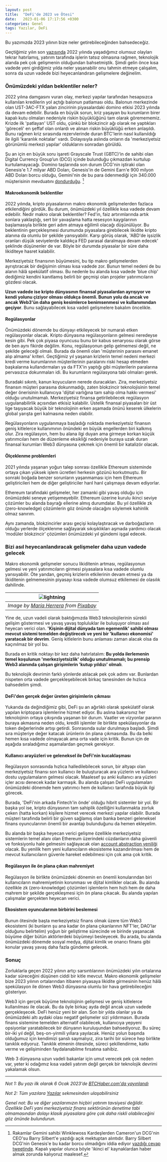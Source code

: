 ```yaml
---
layout: post
title:  "DeFi'de 2023 ve Ötesi"
date:   2023-01-06 17:17:56 +0300
categories: Genel
tags: Yazılar, DeFi
---
```


Bu yazımızda 2023 yılının bize neler getirebileceğinden bahsedeceğiz. 

Geçtiğimiz yılın son [yazısında](/genel/2022/12/31/2022de-neler-yasadik.html) 2022 yılında yaşadığımız olumsuz olayları tekrar hatırlamış, yatırım tarafında işlerin tatsız olmasına rağmen, teknolojik alanda pek çok gelişmenin olduğundan bahsetmiştik. Şimdi gelin önce kısa vadede yeni girdiğimiz yılda neler yaşanabilir onu tahmin etmeye çalışalım, sonra da uzun vadede bizi heyecanlandıran gelişmelere değinelim. 

### Önümüzdeki yıldan beklentiler neler?

2022 yılına damgasını vuran olay, merkezi yapılar tarafından hesapsızca kullanılan kredilerin yol açtığı balonun patlaması oldu. Balonun merkezinde olan UST-3AC-FTX yalan zincirinin piyasalardaki domino etkisi 2023 yılında da devam edebilir. Burada en büyük sorun, kriz yaşayan bu kurumların birer kapalı kutu olmaları nedeniyle riskin büyüklüğünü tam olarak göremememiz. Krizde ilk 'patlayan' UST oldu, çünkü bir blokzincir ağı olarak ne yaptıkları 'göreceli' en şeffaf olan onlardı ve alınan riskin büyüklüğü erken anlaşıldı. Bunu rağmen kriz sırasında rezervlerinde duran BTC'lerin nasıl kullanıldığı ile ilgili 'karanlık noktalar' vardı. Dolayısıyla aslında onların da 'merkeziyetsiz görünümlü merkezi yapılar' olduklarını sonradan görüldü.

Şu an için en büyük soru işareti Grayscale Trust (GBTC)‘in de sahibi olan Digital Currency Group’un (DCG) içinde bulunduğu çıkmazdan kurtulup kurtulamayacağı. Domino taşlarında son durum DCG'nin iştiraki olan Genesis'e 1.7 milyar ABD Doları, Genesis'in de Gemini Earn'e 900 milyon ABD Doları borcu olduğu, Gemini'nin de bu para ödenmediği için 340.000 müşterisinin mevduatını [dondurduğu](https://twitter.com/cameron/status/1609913051427524608). [^1]

#### Makroekonomik beklentiler

2022 yılında, kripto piyasalarının makro ekonomik gelişmelerden fazlaca etkilendiğini gördük. Bu durum, önümüzdeki yıl özellikle kısa vadede devam edebilir. Nedir makro olarak beklentiler? Fed'in, faiz artırımlarında artık sonlara yaklaştığı, sert bir yavaşlama hatta resesyon kaygılarının başlamasıyla birlikte geri adım atmaya eğilimli olacağı düşünülüyor. Bu beklentinin gerçekleşmesi durumunda piyasalara girebilecek likidite kripto alanına da olumlu bir şekilde yansıyabilir. Karşı görüş olarak, 'ABD'de işsizlik oranları düşük seviyelerde kaldıkça FED parasal daralmaya devam edecek' şeklinde düşünenler de var. Böyle bir durumda piyasalar bir süre daha likiditeye hasret kalabilir. 

Merkeziyetsiz finansının büyümesini, bu tip makro gelişmelerden ayrıştıracak bir değişimin olması kısa vadede zor. Bunun temel nedeni de bu alanın hâlâ spekülatif olması. Bu nedenle bu alanda kısa vadede 'blue chip' dediğimiz kendini kanıtlamış belirli bir geçmişi olan projeler yatırımcıların gözdesi olacak. 

**Uzun vadede ise kripto dünyasının finansal piyasalardan ayrışıyor ve kendi yolunu çiziyor olması oldukça önemli. Bunun yolu da ancak ve ancak Web3'ün daha geniş kesimlerce benimsenmesi ve kullanımından geçiyor**. Bunu sağlayabilecek kısa vadeli gelişmelere bakalım öncelikle.

#### Regülasyonlar

Önümüzdeki dönemde bu dünyayı etkileyecek bir numaralı etken regülasyonlar olacak. Kripto dünyasına regülasyonların gelmesi neredeyse kesin gibi. Pek çok piyasa oyuncusu bunu bir kabus senaryosu olarak görse de ben aynı fikirde değilim. Konu, regülasyonun gelip gelmemesi değil, ne şekilde geleceği olmalı. Burada da önemli olan 'müşterinin parasını emanet alıp almama' kriteri. Geçtiğimiz yıl yaşanan krizlerin temel nedeni merkezi kredi verme kurumlarının müşterilerinin paralarını riski hesap etmeden başkalarına kullandırmaları ya da FTX'in yaptığı gibi müşterilerin paralarına pervasızca dokunmaları idi. Bu kurumların regülasyona tabi olmaları gerek.

Buradaki sıkıntı, kanun koyucuların nerede duracakları. Zira, merkeziyetsiz finansın müşteri parasına dokunmadığı, zaten blokzincir teknolojisinin temel değer önerisinin kullanıcıya 'dijital varlığına tam sahip olma hakkı vermesi' olduğu unutulmamalı. Merkeziyetsiz finansa getirilebilecek regülasyon uygulanabilirlik açısından etkisiz kalabilir.  Üstelik finansal piyasaları bir üst lige taşıyacak büyük bir teknolojinin erken aşamada önünü keserek ülkelerin global yarışta geri kalmasına neden olabilir.

Regülasyonların uygulanmaya başladığı noktada merkeziyetsiz finansın geniş kitlelerce kullanımının önündeki en büyük engellerden biri kalkmış olur. Zira regülasyon, hem bu alana ilgi duyan ama girmeye korkan küçük yatırımcıları hem de düzenleme eksikliği nedeniyle buraya uzak duran finansal kurumları Web3 dünyasına çekmek için önemli bir katalizör olacak.

#### Ölçeklenme problemleri

2021 yılında yaşanan yoğun talep sonrası özellikle Ethereum sisteminde ortaya çıkan yüksek işlem ücretleri herkesin gözünü korkutmuştu. Bir sonraki boğada benzer sorunların yaşanmaması için hem Ethereum geliştiricileri hem de diğer geliştiriciler harıl harıl çalışmaya devam ediyorlar. 

Ethereum tarafındaki gelişmeler, her zamanki gibi yavaş olduğu için önümüzdeki seneye yetişemeyebilir. Ethereum üzerine kurulu ikinci seviye çözümler bu alanda bayrağı ellerine almış durumdalar. Bu yıl özellikle zk (zero-knowledge) çözümlerin göz önünde olacağını söylemek kahinlik olmaz sanırım. 

Aynı zamanda, blokzincirler arası geçişi kolaylaştıracak ve darboğazların olduğu yerlerde ölçeklenme sağlayarak sıkışıklıkları aşmada yardımcı olacak ‘modüler blokzincir’ çözümleri önümüzdeki yıl gündemi işgal edecek. 

###  Bizi asıl heyecanlandıracak gelişmeler daha uzun vadede gelecek

Makro ekonomik gelişmeler sonucu likiditenin artması, regülasyonun gelmesi ve yeni yatırımcıların girmesi piyasalara kısa vadede olumlu yansıyabilir. Öte yandan, geçmiş krizlerin etkilerinin devam etmesi ya da likiditenin gelmemesinin piyasayı kısa vadede olumsuz etkilemesi de olasılık dahilinde. 


| ![lightning](/assets/darling-gfd86e3528_800.jpg)|
|:--:| 
| *Image by [María Herrera](https://pixabay.com/users/photos71-44242/) from [Pixabay](https://pixabay.com/)*|

Yine de, uzun vadeli olarak baktığımızda Web3 teknolojilerinin sürekli gelişim göstermesi ve yavaş yavaş topluluklar ile buluşuyor olması asıl heyecan verici olan. **'Kişinin dijital dünyada tam egemenlik' sahibi olması mevcut sistemi temelden değiştirecek ve yeni bir 'kullanıcı ekonomisi' yaratacak bir devrim**. Geniş kitlelerin bunu anlaması zaman alacak olsa da kaçınılmaz bir yol bu. 

Burada en kritik noktayı bir kez daha hatırlatalım: **Bu yolda ilerlemenin temel koşulunun 'merkeziyetsizlik' olduğu unutulmamalı; bu prensip Web3 alanında çalışan girişimlerin 'kutup yıldızı' olmalı**.

Bu teknolojik devrimin farklı yönlerde atılacak pek çok adımı var. Bunlardan nispeten orta vadede gerçekleşebilecek birkaç tanesinden de hızlıca bahsedelim şimdi. 

#### DeFi'den gerçek değer üreten girişimlerin çıkması

Yukarıda da değindiğimiz gibi, DeFi şu an ağırlıklı olarak spekülatif olarak yapılan kriptopara işlemlerine hizmet ediyor. Bu aslına bakarsınız her teknolojinin ortaya çıkışında yaşanan bir durum. Vaatler ve vizyonlar paranın buraya akmasına neden oldu, kredili işlemler ile birlikte spekülasyonlar da token değerlerinde artışı getirdi. Sonrasında sular durulmaya başladı. Şimdi sıra müşteriye değer katacak ürünlerin ön plana çıkmasında. Bu da belki hemen kısa vadede olmayacak ama orta vade için kritik. Bunun için de aşağıda sıraladığımız aşamalardan geçmek gerekiyor. 

#### Kullanıcı arayüzleri ve geleneksel ile DeFi'nin kucaklaşması

Regülasyon sonrasında hızlıca halledilebilecek sorun, bir altyapı olan merkeziyetsiz finansı son kullanıcı ile buluşturacak ara yüzlerin ve kullanıcı dostu uygulamaların gelmesi olacak. Maalesef şu anki kullanıcı ara yüzleri içler acısı denecek kadar karmaşık. Bu alanda çalışan DeFi uygulamaları önümüzdeki dönemde hem yatırımcı hem de kullanıcı tarafında büyük ilgi görecek. 

Burada, 'DeFi'nin arkada Fintech'in önde' olduğu hibrit sistemler bir yol. Bir başka yol ise, kripto dünyasının tam sahiplik özelliğini kullanmakta zorluk çeken (hatta korkan) kişilere hizmet verecek merkezi yapılar olabilir. Burada müşteri tarafında belirli bir güven sağlamış olan banka benzeri geleneksel finans oyuncularının önemli bir avantajı bulunduğunu da hemen ekleyelim. 

Bu alanda bir başka heyecan verici gelişme özellikle merkeziyetsiz sistemlerin temel alanı olan Ethereum üzerindeki cüzdanların daha güvenli ve fonksiyonlu hale gelmesini sağlayacak olan [account abstraction yeniliği](/genel/2022/11/21/akilli-cuzdanlar.html) olacak. Bu yenilik hem yeni kullanıcıların ekosisteme kazandırılması hem de mevcut kullanıcıların güvenle hareket edebilmesi için çok ama çok kritik. 

#### Regülasyon ile ön plana çıkan mahremiyet 

Regülasyon ile birlikte önümüzdeki dönemin en önemli konularından biri kullanıcıların mahremiyetinin korunması ve dijital kimlikler olacak. Bu alanda özellikle zk (zero-knowledge) çözümleri işlemlerin hem hızlı hem de daha mahrem bir şekilde gerçekleşmesi için ön plana çıkacak. Bu alanda yapılan çalışmalar gerçekten heyecan verici. 

#### Ekosistem oyuncularının birbirini beslemesi

Bunun ötesinde başta merkeziyetsiz finans olmak üzere tüm Web3 ekosistemi (ki bunların şu ana kadar ön plana çıkanlarının NFT'ler, DAO'lar olduğunu belirtelim) yoğun bir geliştirme sürecinde ve birinde yaşanacak büyüme diğer bütün aktörlerdeki büyümeyi besleyecek. Bu arada, bu alanda önümüzdeki dönemde sosyal medya, dijital kimlik ve onarıcı finans gibi konular yavaş yavaş daha fazla gündeme gelecek.

### Sonuç

Zorluklarla geçen 2022 yılının artçı sarsıntılarının önümüzdeki yılın ortalarına kadar süreceğini düşünen ciddi bir kitle mevcut. Makro ekonomik gelişmeler bize 2023 yılının ortalarından itibaren piyasaya likidite girmesinin henüz hâlâ spekülasyon ile dönen Web3 dünyasına olumlu bir hava getirebileceğini gösteriyor. 

Web3 için gerçek büyüme teknolojinin gelişmesi ve geniş kitlelerce kullanılması ile olacak.  Bu da öyle birkaç ayda değil ancak uzun vadede gerçekleşecek. DeFi henüz yeni bir alan. Son bir yılda olanlar ya da önümüzdeki altı aydaki olası negatif gelişmeler sizi yıldırmasın. Burada finans sistemine temelden alternatif olabilecek, kullanıcıya yepyeni opsiyonlar yaratabilecek bir dünyanın kuruluşundan bahsediyoruz. Bu süreç bir-iki yıl değil, beş-on-yirmili yıllara yayılacak. Henüz yolun başında olduğumuz için kendimizi şanslı saymalıyız, zira tarihi bir sürece hep birlikte tanıklık ediyoruz. Tanıklık etmenin ötesinde, süreci şekillendirme, katkı verme ve gelişiminden faydalanabilme fırsatına sahibiz. 

Web 3 dünyasına uzun vadeli bakanlar için umut verecek pek çok neden var, yeter ki odağımız kısa vadeli yatırım değil gerçek bir teknolojik devrimi yakalamak olsun. 


[^1]: Rakamlar Gemini sahibi Winklewoss Kardeşlerden Cameron'un DCG'nin CEO'su Barry Silbert'e yazdığı açık mektuptan alıntıdır. Barry Silbert DCG'nin Genesis'e bu kadar borcu olmadığını iddia ediyor [yazdığı cevap tweetinde](https://twitter.com/BarrySilbert/status/1609926715454771200). Kapalı yapılar olunca böyle 'ikinci el' kaynaklardan haber almak zorunda kalıyoruz maalesef. 


---


*Not 1: Bu yazı ilk olarak 6 Ocak 2023'de [BTCHaber.com'da yayınlandı](https://www.btchaber.com/defide-2023-ve-otesi/)*

*Not 2: Tüm yazılara [Yazılar](/articles/) sekmesinden ulaşabilirsiniz*

*Genel not: Bu ve diğer yazılarımızın hiçbiri yatırım tavsiyesi değildir. Özellikle DeFi yani merkeziyetsiz finans sektörünün denetime tabi olmamasından dolayı klasik piyasalara göre çok daha riskli olabileceğini göz önünde bulundurun.*
